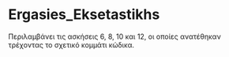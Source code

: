 # Ergasies_Eksetastikhs
Περιλαμβάνει τις ασκήσεις 6, 8, 10 και 12, οι οποίες ανατέθηκαν τρέχοντας το σχετικό κομμάτι κώδικα.
